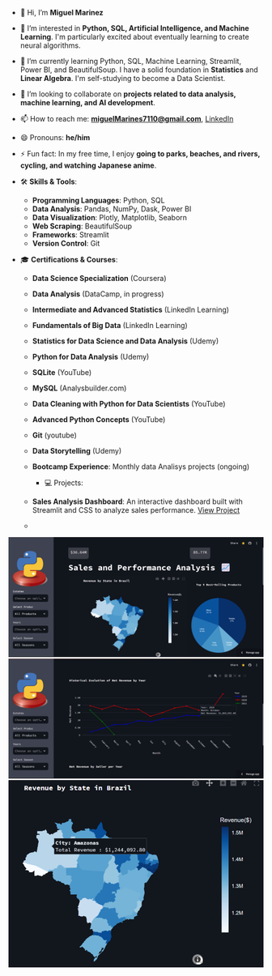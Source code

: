 - 👋 Hi, I’m **Miguel Marinez**
- 👀 I’m interested in **Python, SQL, Artificial Intelligence, and Machine Learning**.
      I'm particularly excited about eventually learning to create neural algorithms.
- 🌱 I’m currently learning Python, SQL, Machine Learning, Streamlit, Power BI, and BeautifulSoup.
     I have a solid foundation in **Statistics** and **Linear Algebra**. I'm self-studying to become a Data Scientist.
- 💞️ I’m looking to collaborate on **projects related to data analysis, machine learning, and AI development**.
- 📫 How to reach me: **[miguelMarines7110@gmail.com](mailto:miguelMarines7110@gmail.com)**, [LinkedIn](https://www.linkedin.com/in/miguel-marinez)
- 😄 Pronouns: **he/him**
- ⚡ Fun fact: In my free time, I enjoy **going to parks, beaches, and rivers, cycling, and watching Japanese anime**.


- 🛠 **Skills & Tools**:
  - **Programming Languages**: Python, SQL
  - **Data Analysis**: Pandas, NumPy, Dask, Power BI
  - **Data Visualization**: Plotly, Matplotlib, Seaborn
  - **Web Scraping**: BeautifulSoup
  - **Frameworks**: Streamlit
  - **Version Control**: Git
 

- 🎓 **Certifications & Courses**:
  - **Data Science Specialization** (Coursera)
  - **Data Analysis** (DataCamp, in progress)
  - **Intermediate and Advanced Statistics** (LinkedIn Learning)
  - **Fundamentals of Big Data** (LinkedIn Learning)
  - **Statistics for Data Science and Data Analysis** (Udemy)
  - **Python for Data Analysis** (Udemy)
  - **SQLite** (YouTube)
  - **MySQL** (Analysbuilder.com)
  - **Data Cleaning with Python for Data Scientists** (YouTube)
  - **Advanced Python Concepts** (YouTube)
  - **Git** (youtube)
  - **Data Storytelling** (Udemy)
  - **Bootcamp Experience**: Monthly data Analisys projects (ongoing)
    
 
    - 💻 Projects:
  - **Sales Analysis Dashboard**: An interactive dashboard built with Streamlit and CSS to analyze sales performance. [View Project](https://rendimiento.streamlit.app/)
  - 
![interactive dashboard](https://github.com/Miguel7110/Miguel7110/blob/cc1431f4752afb71a75dee737cb8ed4e4babcf57/images/2024-08-08_213852.png)
![interactive dashboard](https://github.com/Miguel7110/Miguel7110/blob/cc1431f4752afb71a75dee737cb8ed4e4babcf57/images/2024-08-08_213935.png)
![interactive dashboard](https://github.com/Miguel7110/Miguel7110/blob/cc1431f4752afb71a75dee737cb8ed4e4babcf57/images/2024-08-08_214244.png)


    
  





<!---
Miguel7110/Miguel7110 is a ✨ special ✨ repository because its `README.md` (this file) appears on your GitHub profile.
You can click the Preview link to take a look at your changes.
--->

